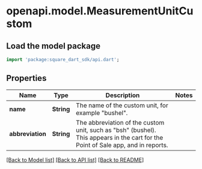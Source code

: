 # openapi.model.MeasurementUnitCustom

## Load the model package
```dart
import 'package:square_dart_sdk/api.dart';
```

## Properties
Name | Type | Description | Notes
------------ | ------------- | ------------- | -------------
**name** | **String** | The name of the custom unit, for example \"bushel\". | 
**abbreviation** | **String** | The abbreviation of the custom unit, such as \"bsh\" (bushel). This appears in the cart for the Point of Sale app, and in reports. | 

[[Back to Model list]](../README.md#documentation-for-models) [[Back to API list]](../README.md#documentation-for-api-endpoints) [[Back to README]](../README.md)


